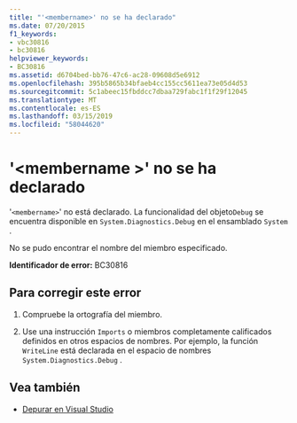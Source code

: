 ```yaml
---
title: "'<membername>' no se ha declarado"
ms.date: 07/20/2015
f1_keywords:
- vbc30816
- bc30816
helpviewer_keywords:
- BC30816
ms.assetid: d6704bed-bb76-47c6-ac28-09608d5e6912
ms.openlocfilehash: 395b5865b34bfaeb4cc155cc5611ea73e05d4d53
ms.sourcegitcommit: 5c1abeec15fbddcc7dbaa729fabc1f1f29f12045
ms.translationtype: MT
ms.contentlocale: es-ES
ms.lasthandoff: 03/15/2019
ms.locfileid: "58044620"
---
```

# <a name="membername-is-not-declared"></a>'\<membername >' no se ha declarado
'`<membername>`' no está declarado. La funcionalidad del objeto`Debug` se encuentra disponible en `System.Diagnostics.Debug` en el ensamblado `System` .  
  
 No se pudo encontrar el nombre del miembro especificado.  
  
 **Identificador de error:** BC30816  
  
## <a name="to-correct-this-error"></a>Para corregir este error  
  
1.  Compruebe la ortografía del miembro.  
  
2.  Use una instrucción `Imports` o miembros completamente calificados definidos en otros espacios de nombres. Por ejemplo, la función `WriteLine` está declarada en el espacio de nombres `System.Diagnostics.Debug` .  
  
## <a name="see-also"></a>Vea también

- [Depurar en Visual Studio](/visualstudio/debugger/debugging-in-visual-studio)
